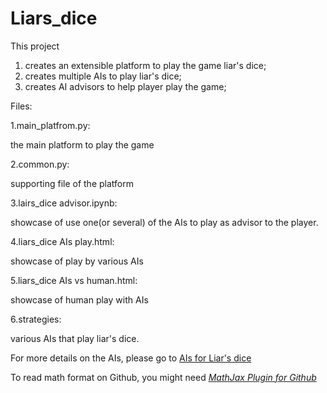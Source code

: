 # Liars_dice

This project
1. creates an extensible platform to play the game liar's dice; 
2. creates multiple AIs to play liar's dice;
3. creates AI advisors to help player play the game;

Files:


1.main_platfrom.py:

 the main platform to play the game


2.common.py:

 supporting file of the platform



3.lairs_dice advisor.ipynb:

 showcase of use one(or several) of the AIs to play as advisor to the player.

4.liars_dice AIs play.html:
 
 showcase of play by various AIs

5.liars_dice AIs vs human.html:

showcase of human play with AIs


6.strategies:

various AIs that play liar's dice.
   
   
For more details on the AIs, please go to [AIs for Liar's dice](https://github.com/mu-zhao/Liars_dice/wiki)

To read math format on Github, you might need [_MathJax Plugin for Github_]( https://chrome.google.com/webstore/detail/mathjax-plugin-for-github/ioemnmodlmafdkllaclgeombjnmnbima)

